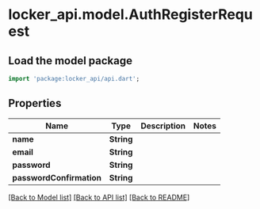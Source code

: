 # locker_api.model.AuthRegisterRequest

## Load the model package
```dart
import 'package:locker_api/api.dart';
```

## Properties
Name | Type | Description | Notes
------------ | ------------- | ------------- | -------------
**name** | **String** |  | 
**email** | **String** |  | 
**password** | **String** |  | 
**passwordConfirmation** | **String** |  | 

[[Back to Model list]](../README.md#documentation-for-models) [[Back to API list]](../README.md#documentation-for-api-endpoints) [[Back to README]](../README.md)


